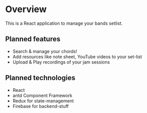 # Overview

This is a React application to manage your bands setlist.

## Planned features

* Search & manage your chords!
* Add resources like note sheet, YouTube videos to your set-list
* Upload & Play recordings of your jam sessions

## Planned technologies

* React
* antd Component Framework
* Redux for state-management
* Firebase for backend-stuff
